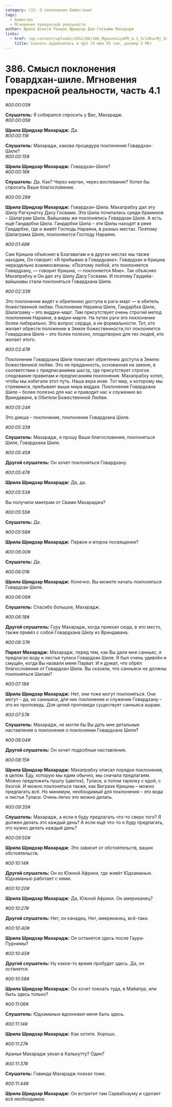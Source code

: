 ```yaml
---
category: (32. О поклонении Божествам)
tags:
  - Божество
  - Мгновения прекрасной реальности
author: Шрила Бхакти Ракшак Шридхар Дев-Госвами Махарадж
links:
  - href: /wp-content/uploads/2012/08/386_MgnoveniyaPR_4.1_SridharMj_Smysl_pokloneniya_Govardhan-shile.mp3
    title: Скачать аудиозапись в mp3 (9 мин 55 сек, размер 3 Мб)
---
```


# 386. Смысл поклонения Говардхан-шиле. Мгновения прекрасной реальности, часть 4.1

*#00:00:03#*

**Слушатель:** Я собирался спросить у Вас, Махарадж.\
*#00:00:05#*

**Шрила Шридхар Махарадж:** Да.\
*#00:00:11#*

**Слушатель:** Махарадж, какова процедура поклонения Говардхан-Шиле?\
*#00:00:15#*

**Шрила Шридхар Махарадж:** Говардхан-Шиле?\
*#00:00:16#*

**Слушатель:** Да. Как? Через киртан, через воспевание? Хотел бы спросить Ваше благословение.

*#00:00:28#*

**Шрила Шридхар Махарадж:** Говардхан-Шила. Махапрабху дал эту Шилу Рагхунатху Дасу Госвами. Эта Шила почиталась среди браминов – Шалаграм Шила. Вайшнавы же поклонялись Говардхан Шиле. А есть ещё Гандарбхи Шила. Гандарбхи Шила – эти Шилы находят в реке Гандарбхе, где и живёт Господь Нараяна, в разных местах. Поэтому Шалаграма Шиле, поклоняются Господу Нараяне.

*#00:01:48#*

Сам Кришна объяснил в Бхагаватам и в других местах мы также находим, Он говорит: «Я пребываю в Говардхане». Говардхан и Кришна нераздельно взаимосвязаны. «Поэтому любой, кто поклоняется Говардхану, — говорит Кришна, — поклоняется Мне». Так объяснял Махапрабху и Он дал эту Шилу Дасу Госвами. И поэтому Гаудийа-вайшнавы стали поклоняться Говардхана Шиле.

*#00:02:33#*

Это поклонение ведёт к обретению доступа в рага-марг — в обитель божественной любви. Поклонение Нараяна Шиле, Гандарбха Шиле, Шалаграму – это виддхи-марг. Там присутствует очень строгий метод поклонения Нараяне, в видхи-марге. На путях раги это поклонение более либерально. Это вопрос сердца, а не формальности. Тот, кто желает обрести положение в Земле божественности,тот поклоняется Говардхана Шиле – это более полезно, плодотворно для тех людей, кто желает этого.

*#00:03:47#*

Поклонение Говардхана Шиле помогает обретению доступа в Землю божественной любви. Это не преданность, основанная на законе, в соответствии с предписаниями шастр, где присутствует строгое следование правилам и предписаниям поклонения. Махапрабху хотел, чтобы мы избегали этот путь. Наша вера иная. Тот мир, к которому мы стремимся, пребывает выше мира виддхи. Поклонение Говардхана Шиле – более полезно для нас и приводит нас к служению во Вриндаване, в Обители Божественной Любви.

*#00:05:24#*

Это дикша – поклонение, поклонение Говардхана Шиле.

*#00:05:33#*

**Слушатель:** Махарадж, я прошу Ваши благословения, поклоняться Шиле, Говардхана Шиле.

*#00:05:45#*

**Другой слушатель:** Он хочет поклоняться Говардхану.

*#00:05:47#*

**Шрила Шридхар Махарадж:** Да, да.

*#00:05:53#*

Вы получили мантрам от Свами Махараджа?

*#00:05:55#*

**Слушатель:** Да.

*#00:05:58#*

**Шрила Шридхар Махарадж:** Первое и второе посвящение?

*#00:06:00#*

**Слушатель:** Да.

*#00:06:01#*

**Шрила Шридхар Махарадж:** Конечно. Вы можете начать поклоняться Говардхан Шиле.

*#00:06:06#*

**Слушатель:** Спасибо большое, Махарадж.

*#00:06:18#*

**Другой слушатель:** Гуру Махарадж, когда приехал сюда, в это место, также привёз с собой Говардхана Шилу из Вриндавана.

*#00:06:37#*

**Парват Махарадж:** Махарадж, перед тем, как Вы дали мне санньяс, я предлагал воду и листья туласи Говардхан Шиле. Я был очень удивлён и смущён, когда Вы назвали меня Парват. И я думал, что обрёл благословения от Говардхан Шила. Вы сказали, что санньяси не должны поклоняться Шилам?

*#00:07:18#*

**Шрила Шридхар Махарадж:** Нет, они тоже могут поклоняться. Они могут – да, но санньяси, для них поклонение и служение Говардхану – это их проповедь. Для целей проповеди существует санньяса ашрам.

*#00:07:57#*

**Слушатель:** Махарадж, не могли бы Вы дать мне детальные наставления о поклонения о поклонении Говардхана Шиле?

*#00:08:04#*

**Другой слушатель:** Он хочет подробные наставления.

*#00:08:15#*

**Шрила Шридхар Махарадж:** Махапрабху описал порядок поклонения, в целом. Еду, которую мы едим обычно, мы сначала предлагаем. Можно предложить пушпу (цветок), Туласи, а потом тарелку с едой, с бхогой. И можно поклоняться также, как Виграхе Кришны – можно предлагать всё. Но минимум, необходимый для поклонения – это вода и листья Туласи. Очень легко это можно делать.

*#00:09:35#*

**Слушатель:** Махарадж, а если я буду предлагать что-то сверх того? Я должен делать это каждый день? А если ещё что-то я буду предлагать, это нужно делать каждый день?

*#00:09:50#*

**Шрила Шридхар Махарадж:** Это зависит от обстоятельств, ваших обстоятельств.

*#00:10:14#*

**Другой слушатель:** Он из Южной Африки, где живёт Юдхаманью. Юдхаманью работает с ними.

*#00:10:20#*

**Шрила Шридхар Махарадж:** Да, Южной Африки. Он американец?

*#00:10:27#*

**Другой слушатель:** Нет, он канадец. Нет, американец, всё-таки.

*#00:10:40#*

**Шрила Шридхар Махарадж:** Он останется здесь после Гаура-Пурнимы?

*#00:10:45#*

**Другой слушатель:** Ну какое-то время пробудет здесь. Да, он останется.

*#00:10:58#*

**Шрила Шридхар Махарадж:** Он хочет поехать туда, в Майапур, или быть здесь только?

*#00:11:06#*

**Слушатель:** Юдхаманью вдохновил меня быть здесь.

*#00:11:14#*

**Шрила Шридхар Махарадж:** Как хотите. Хорошо.

*#00:11:27#*

Аранья Махарадж уехал в Калькутту? Один?

*#00:11:37#*

**Слушатель:** Говинда Махарадж поехал тоже.

*#00:11:44#*

**Шрила Шридхар Махарадж:** Он встретит там Сарвабхауму и сделает всё необходимое.

